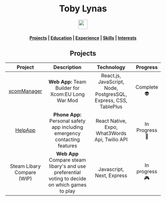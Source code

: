  <div align="center">
  <div>
   <h1> Toby Lynas </h1>
   <a href='https://www.linkedin.com/in/toby-lynas-3123a01ab/'><img src='https://cdn.worldvectorlogo.com/logos/linkedin-icon-2.svg' width='30'> </a>
       <br/>
    <h4><a href="#projects">Projects</a> | <a href="#education">Education</a> | <a href="#experience">Experience</a> | <a href="#skills">Skills</a> | <a href="#interests">Interests</a></h4>
  </h1>
</div>

 ## Projects

 </div>

  | Project     | Description | Technology | Progress |
  |:-----------:|:-------------:| :------------:|:------------:|
  | [xcomManager](https://github.com/TobyLynas/xcomManager) | **Web App:** Team Builder for Xcom:EU Long War Mod | React.js, JavaScript, Node, PostgresSQL, Express, CSS, TablePlus | Complete 👽 |
  | [HelpApp](https://github.com/TobyLynas/HelpApp) | **Phone App:** Personal safety app including emergency contacting features | React Native, Expo, What3Words Api, Twilio API | In Progress 📱 |
  |Steam Libary Compare (WIP) | **Web App** Compare steam libary's and use preferential voting to decide on which games to play | Javascript, Next, Express | In progress 🎮 |
  
  
 
